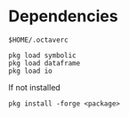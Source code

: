 # Dependencies

`$HOME/.octaverc`

```
pkg load symbolic
pkg load dataframe
pkg load io
```

If not installed
```
pkg install -forge <package>
```
